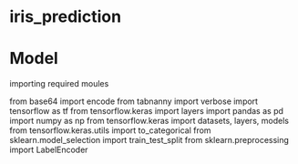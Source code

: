 # iris_prediction

# Model
importing required moules

  from base64 import encode
  from tabnanny import verbose
  import tensorflow as tf
  from tensorflow.keras import layers
  import pandas as pd
  import numpy as np
  from tensorflow.keras import datasets, layers, models
  from tensorflow.keras.utils import to_categorical
  from sklearn.model_selection import train_test_split
  from sklearn.preprocessing import LabelEncoder
 
